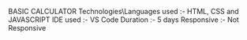 BASIC CALCULATOR
Technologies\Languages used :- HTML, CSS and JAVASCRIPT
IDE used :- VS Code
Duration :- 5 days
Responsive :- Not Responsive